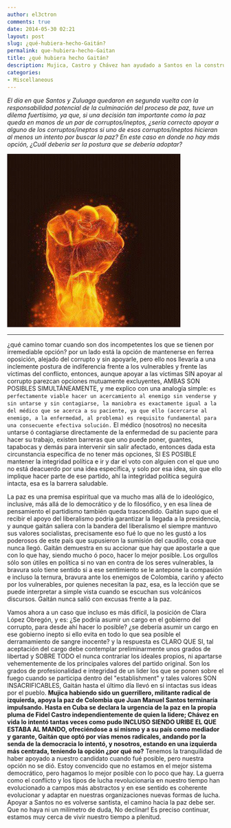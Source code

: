 ```yaml
---
author: el3ctron
comments: true
date: 2014-05-30 02:21
layout: post
slug: ¿qué-hubiera-hecho-Gaitán?
permalink: que-hubiera-hecho-Gaitan
title: ¿qué hubiera hecho Gaitán?
description: Mujica, Castro y Chávez han ayudado a Santos en la construcción de la paz, por qué el polo teniendo una izquierda más centrada no?
categories:
- Miscellaneous
---
```


*El día en que Santos y Zuluaga quedaron en segunda vuelta con la responsabilidad potencial de la culminación del proceso de paz, tuve un dilema fuertísimo, ya que, si una decisión tan importante como la paz queda en manos de un par de corruptos/ineptos, ¿sería correcto apoyar a alguno de los corruptos/ineptos si uno de esos corruptos/ineptos hicieran al menos un intento por buscar la paz? En este caso en donde no hay más opción, ¿Cuál debería ser la postura que se debería adoptar?*

[![¿qué hubiera hecho Gaitán?](/wp-content/uploads/por_tema/politica/14225_493456167351899_82490544_n.jpg)](//el3ctron.github.io/que-hubiera-hecho-Gaitan)

<!-- more -->
---

¿qué camino tomar cuando son dos incompetentes los que se tienen por irremediable opción? por un lado está la opción de mantenerse en ferrea oposición, alejado del corrupto y sin apoyarle, pero ello nos llevaría a una inclemente postura de indiferencia frente a los vulnerables y frente las víctimas del conflicto, entonces, aunque apoyar a las víctimas SIN apoyar al corrupto parezcan opciones mutuamente excluyentes, AMBAS SON POSIBLES SIMULTÁNEAMENTE, y me explico con una analogía simple: `es perfectamente viable hacer un acercamiento al enemigo sin venderse y sin untarse y sin contagiarse, la maniobra es exactamente igual a la del médico que se acerca a su paciente, ya que ello (acercarse al enemigo, a la enfermedad, al problema) es requisito fundamental para una consecuente efectiva solución.` El médico (nosotros) no necesita untarse ó contagiarse directamente de la enfermedad de su paciente para hacer su trabajo, existen barreras que uno puede poner, guantes, tapabocas y demás para intervenir sin salir afectado, entonces dada esta circunstancia específica de no tener más opciones, SI ES POSIBLE mantener la integridad política e ir y dar el voto con alguien con el que uno no está deacuerdo por una idea específica, y solo por esa idea, sin que ello implique hacer parte de ese partido, ahí la integridad política seguirá intacta, esa es la barrera saludable.

La paz es una premisa espiritual que va mucho mas allá de lo ideológico, inclusive, más allá de lo democrático y de lo filosófico, y en esa línea de pensamiento el partidismo también queda trascendido. Gaitán supo que el recibir el apoyo del liberalismo podría garantizar la llegada a la presidencia, y aunque gaitán saliera con la bandera del liberalismo el siempre mantuvo sus valores socialistas, precisamente eso fué lo que no les gustó a los poderosos de este país que supusieron la sumisión del caudillo, cosa que nunca llegó. Gaitán demuestra en su accionar que hay que apostarle a que con lo que hay, siendo mucho ó poco, hacer lo mejor posible. Los orgullos sólo son útiles en política si no van en contra de los seres vulnerables, la bravura solo tiene sentido si a ese sentimiento se le antepone la compasión e incluso la ternura, bravura ante los enemigos de Colombia, cariño y afecto por los vulnerables, por quienes necesitan la paz, esa, es la lección que se puede interpretar a simple vista cuando se escuchan sus volcánicos discursos. Gaitán nunca salió con excusas frente a la paz.

Vamos ahora a un caso que incluso es más difícil, la posición de Clara López Obregón, y es: ¿Se podría asumir un cargo en el gobierno del corrupto, para desde ahí hacer lo posible? ¿se debería asumir un cargo en ese gobierno inepto si ello evita en todo lo que sea posible el derramamiento de sangre inocente? y la respuesta es CLARO QUE SI, tal aceptación del cargo debe contemplar preliminarmente unos grados de libertad y SOBRE TODO el nunca contrariar los ideales propios, ni apartarse vehementemente de los principales valores del partido original. Son los grados de profesionalidad e integridad de un lider los que se ponen sobre el fuego cuando se participa dentro del "establishment" y tales valores SON INSACRIFICABLES, Gaitán hasta el último día llevó en si intactas sus ideas por el pueblo. **Mujica habiendo sido un guerrillero, militante radical de izquierda, apoya la paz de Colombia que Juan Manuel Santos terminaría impulsando. Hasta en Cuba se declara la urgencia de la paz en la propia pluma de Fidel Castro independientemente de quien la lidere; Chávez en vida lo intentó tantas veces como pudo INCLUSO SIENDO URIBE EL QUE ESTABA AL MANDO, ofreciéndose a sí mismo y a su país como mediador y garante, Gaitán que optó por vías menos radicales, andando por la senda de la democracia lo intentó, y nosotros, estando en una izquierda más centrada, teniendo la opción ¿por qué no?** Tenemos la tranquilidad de haber apoyado a nuestro candidato cuando fué posible, pero nuestra opción no se dió. Estoy convencido que no estamos en el mejor sistema democrático, pero hagamos lo mejor posible con lo poco que hay. La guerra como el conflicto y los tipos de lucha revolucionaria en nuestro tiempo han evolucionado a campos más abstractos y en ese sentido es coherente evolucionar y adaptar en nuestras organizaciones nuevas formas de lucha. Apoyar a Santos no es volverse santista, el camino hacia la paz debe ser. Que no haya ni un milímetro de duda, No declinar! Es preciso continuar, estamos muy cerca de vivir nuestro tiempo a plenitud.



<br><br><br>
